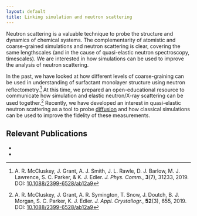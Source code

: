 ```yaml
---
layout: default
title: Linking simulation and neutron scattering
---
```


Neutron scattering is a valuable technique to probe the structure and dynamics of chemical systems. 
The complementarity of atomistic and coarse-grained simulations and neutron scattering is clear, covering the same lengthscales (and in the cause of quasi-elastic neutron spectroscopy, timescales). 
We are interested in how simulations can be used to improve the analysis of neutron scattering. 

In the past, we have looked at how different levels of coarse-graining can be used in understanding of surfactant monolayer structure using neutron reflectometry.[^1] 
At this time, we prepared an open-educational resource to communicate how simulation and elastic neutron/X-ray scattering can be used together.[^2]
Recently, we have developed an interest in quasi-elastic neutron scattering as a tool to probe [diffusion](./diffusion/) and how classical simulations can be used to improve the fidelity of these measurements. 

## Relevant Publications

- [^1]: A. R. McCluskey, J. Grant, A. J. Smith, J. L. Rawle, D. J. Barlow, M. J. Lawrence, S. C. Parker, & K. J. Edler. *J. Phys. Comm.*, **3**(7), 31233, 2019. DOI: [10.1088/2399-6528/ab12a9](https://doi.org/10.1088/2399-6528/ab12a9)
- [^2]: A. R. McCluskey, J. Grant, A. R. Symington, T. Snow, J. Doutch, B. J. Morgan, S. C. Parker, K. J. Edler. *J. Appl. Crystallogr.*, **52**(3), 655, 2019. DOI: [10.1088/2399-6528/ab12a9](https://doi.org/10.1107/S1600576719004333)
